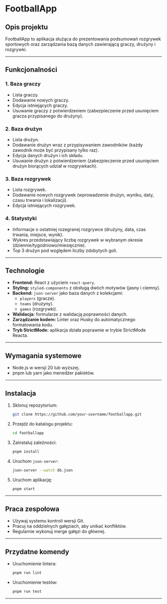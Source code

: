 # FootballApp

## Opis projektu

FootballApp to aplikacja służąca do prezentowania podsumowań rozgrywek sportowych oraz zarządzania bazą danych zawierającą graczy, drużyny i rozgrywki.

---

## Funkcjonalności

### 1. Baza graczy

- Lista graczy.
- Dodawanie nowych graczy.
- Edycja istniejących graczy.
- Usuwanie graczy z potwierdzeniem (zabezpieczenie przed usunięciem gracza przypisanego do drużyny).

### 2. Baza drużyn

- Lista drużyn.
- Dodawanie drużyn wraz z przypisywaniem zawodników (każdy zawodnik może być przypisany tylko raz).
- Edycja danych drużyn i ich składu.
- Usuwanie drużyn z potwierdzeniem (zabezpieczenie przed usunięciem drużyn biorących udział w rozgrywkach).

### 3. Baza rozgrywek

- Lista rozgrywek.
- Dodawanie nowych rozgrywek (wprowadzenie drużyn, wyniku, daty, czasu trwania i lokalizacji).
- Edycja istniejących rozgrywek.

### 4. Statystyki

- Informacje o ostatniej rozegranej rozgrywce (drużyny, data, czas trwania, miejsce, wynik).
- Wykres przedstawiający liczbę rozgrywek w wybranym okresie (dziennie/tygodniowo/miesięcznie).
- Top 3 drużyn pod względem liczby zdobytych goli.

---

## Technologie

- **Frontend:** React z użyciem `react-query`.
- **Styling:** `styled-components` z obsługą dwóch motywów (jasny i ciemny).
- **Backend:** `json-server` jako baza danych z kolekcjami:
  - `players` (gracze).
  - `teams` (drużyny).
  - `games` (rozgrywki).
- **Walidacja:** formularze z walidacją poprawności danych.
- **Zarządzanie kodem:** Linter oraz Husky do automatycznego formatowania kodu.
- **Tryb StrictMode:** aplikacja działa poprawnie w trybie StrictMode Reacta.

---

## Wymagania systemowe

- Node.js w wersji 20 lub wyższej.
- pnpm lub yarn jako menedżer pakietów.

---

## Instalacja

1. Sklonuj repozytorium:
   ```bash
   git clone https://github.com/your-username/footballapp.git
   ```
2. Przejdź do katalogu projektu:
   ```bash
   cd footballapp
   ```
3. Zainstaluj zależności:
   ```bash
   pnpm install
   ```
4. Uruchom `json-server`:
   ```bash
   json-server --watch db.json
   ```
5. Uruchom aplikację:
   ```bash
   pnpm start
   ```

---

## Praca zespołowa

- Używaj systemu kontroli wersji Git.
- Pracuj na oddzielnych gałęziach, aby unikać konfliktów.
- Regularnie wykonuj merge gałęzi do głównej.

---

## Przydatne komendy

- Uruchomienie lintera:
  ```bash
  pnpm run lint
  ```
- Uruchomienie testów:
  ```bash
  pnpm run test
  ```

---
